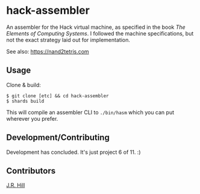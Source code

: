 # hack-assembler

An assembler for the Hack virtual machine, as specified in the book
_The Elements of Computing Systems_. I followed the machine specifications,
but not the exact strategy laid out for implementation.

See also: https://nand2tetris.com

## Usage

Clone & build:

```
$ git clone [etc] && cd hack-assembler
$ shards build
```

This will compile an assembler CLI to `./bin/hasm` which you can
put wherever you prefer.

## Development/Contributing

Development has concluded. It's just project 6 of 11. :)

## Contributors

[J.R. Hill](https://github.com/booniepepper)
